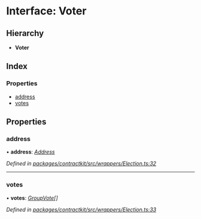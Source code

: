 # Interface: Voter

## Hierarchy

* **Voter**

## Index

### Properties

* [address](_contractkit_src_wrappers_election_.voter.md#address)
* [votes](_contractkit_src_wrappers_election_.voter.md#votes)

## Properties

###  address

• **address**: *[Address](../modules/_contractkit_src_base_.md#address)*

*Defined in [packages/contractkit/src/wrappers/Election.ts:32](https://github.com/celo-org/celo-monorepo/blob/master/packages/contractkit/src/wrappers/Election.ts#L32)*

___

###  votes

• **votes**: *[GroupVote](_contractkit_src_wrappers_election_.groupvote.md)[]*

*Defined in [packages/contractkit/src/wrappers/Election.ts:33](https://github.com/celo-org/celo-monorepo/blob/master/packages/contractkit/src/wrappers/Election.ts#L33)*
